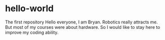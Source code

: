 # hello-world
The first repository
Hello everyone, I am Bryan.
Robotics really attracts me. But most of my courses were about hardware.
So I would like to stay here to improve my coding ability.
